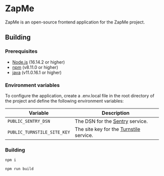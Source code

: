 # ZapMe

ZapMe is an open-source frontend application for the ZapMe project.

## Building

### Prerequisites

- [Node.js](https://nodejs.org/en/) (16.14.2 or higher)
- [npm](https://www.npmjs.com/) (v8.11.0 or higher)
- [java](https://www.java.com/en/) (v11.0.16.1 or higher)

### Environment variables

To configure the application, create a .env.local file in the root directory of the project and define the following environment variables:

| Variable                    | Description                                                                               |
| --------------------------- | ----------------------------------------------------------------------------------------- |
| `PUBLIC_SENTRY_DSN`         | The DSN for the [Sentry](https://sentry.io/) service.                                     |
| `PUBLIC_TURNSTILE_SITE_KEY` | The site key for the [Turnstile](https://www.cloudflare.com/products/turnstile/) service. |

### Building

```bash
npm i

npm run build
```
